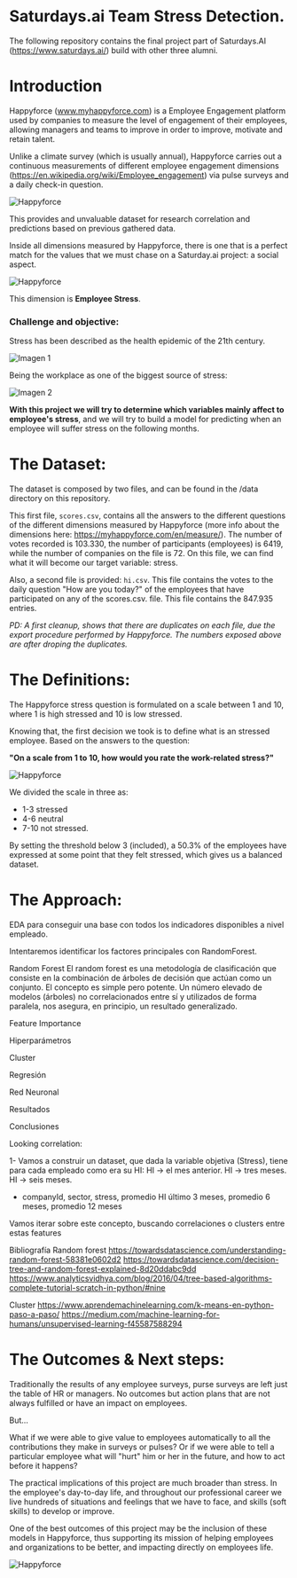 # Saturdays.ai Team Stress Detection.

The following repository contains the final project part of Saturdays.AI (https://www.saturdays.ai/) build with other three alumni.

# Introduction

Happyforce (www.myhappyforce.com) is a Employee Engagement platform used by companies to measure the level of engagement of their employees, allowing managers and teams to improve in order to improve, motivate and retain talent.

Unlike a climate survey (which is usually annual), Happyforce carries out a continuous measurements of different employee engagement dimensions (https://en.wikipedia.org/wiki/Employee_engagement) via pulse surveys and a daily check-in question.

![Happyforce](img/hf-app.png?raw=true)


This provides and unvaluable dataset for research correlation and predictions based on previous gathered data.

Inside all dimensions measured by Happyforce, there is one that is a perfect match for the values that we must chase on a Saturday.ai project: a social aspect. 

![Happyforce](img/indicadores-happyforce.png?raw=true)

This dimension is **Employee Stress**.

### Challenge and objective:

Stress has been described as the health epidemic of the 21th century.

![Imagen 1](img/stress-img.png?raw=true)

Being the workplace as one of the biggest source of stress:

![Imagen 2](img/workplace-stress.jpg?raw=true)


**With this project we will try to determine which variables mainly affect to employee's stress**, and we will try to build a model for predicting when an employee will suffer stress on the following months.


# The Dataset:

The dataset is composed by two files, and can be found in the /data directory on this repository.

This first file, `scores.csv`, contains all the answers to the different questions of the different dimensions measured by Happyforce (more info about the dimensions here: https://myhappyforce.com/en/measure/). The number of votes recorded is 103.330, the number of participants (employees) is 6419, while the number of companies on the file is 72. On this file, we can find what it will become our target variable: stress.

Also, a second file is provided: `hi.csv`. This file contains the votes to the daily question "How are you today?" of the employees that have participated on any of the scores.csv. file. This file contains the 847.935 entries.

_PD: A first cleanup, shows that there are duplicates on each file, due the export procedure performed by Happyforce. The numbers exposed above are after droping the duplicates._


# The Definitions:

The Happyforce stress question is formulated on a scale between 1 and 10, where 1 is high stressed and 10 is low stressed. 

Knowing that, the first decision we took is to define what is an stressed employee. Based on the answers to the question:

**"On a scale from 1 to 10, how would you rate the work-related stress?"**

![Happyforce](img/stress_votes_distribution.png?raw=true)

We divided the scale in three as:

 - 1-3 stressed
 - 4-6 neutral
 - 7-10 not stressed.
 
By setting the threshold below 3 (included), a 50.3% of the employees have expressed at some point that they felt stressed, which gives us a balanced dataset.


# The Approach:

EDA para conseguir una base con todos los indicadores disponibles a nivel empleado.

Intentaremos identificar los factores principales con RandomForest.

Random Forest
El random forest es una metodología de clasificación que consiste en la combinación de árboles de decisión que actúan como un conjunto. El concepto es simple pero potente. Un número elevado de modelos (árboles) no correlacionados entre sí y utilizados de forma paralela, nos asegura, en principio, un resultado generalizado.

Feature Importance


Hiperparámetros


Cluster




Regresión



Red Neuronal


Resultados



Conclusiones







Looking correlation:

1- Vamos a construir un dataset, que dada la variable objetiva (Stress), tiene para cada empleado como era su HI:
	HI -> el mes anterior.
	HI -> tres meses.
	HI -> seis meses.

* companyId, sector, stress, promedio HI último 3 meses, promedio 6 meses, promedio 12 meses

Vamos  iterar sobre este concepto, buscando correlaciones o clusters entre estas features

Bibliografía
Random forest
https://towardsdatascience.com/understanding-random-forest-58381e0602d2
https://towardsdatascience.com/decision-tree-and-random-forest-explained-8d20ddabc9dd
https://www.analyticsvidhya.com/blog/2016/04/tree-based-algorithms-complete-tutorial-scratch-in-python/#nine

Cluster
https://www.aprendemachinelearning.com/k-means-en-python-paso-a-paso/
https://medium.com/machine-learning-for-humans/unsupervised-learning-f45587588294


# The Outcomes & Next steps:

Traditionally the results of any employee surveys, purse surveys are left just the table of HR or managers.
No outcomes but action plans that are not always fulfilled or have an impact on employees.

But... 

What if we were able to give value to employees automatically to all the contributions they make in surveys or pulses?
Or if we were able to tell a particular employee what will "hurt" him or her in the future, and how to act before it happens?

The practical implications of this project are much broader than stress. In the employee's day-to-day life, and throughout our professional career
we live hundreds of situations and feelings that we have to face, and skills (soft skills) to develop or improve.

One of the best outcomes of this project may be the inclusion of these models in Happyforce, thus supporting its mission of helping employees and organizations to be better, and impacting directly on employees life.

![Happyforce](img/happyforce-me.png?raw=true)

